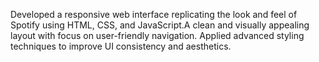 Developed a responsive web interface replicating the look and feel of Spotify using HTML, CSS, and JavaScript.A clean and visually appealing layout with focus on user-friendly navigation.
Applied advanced styling techniques to improve UI consistency and aesthetics.
